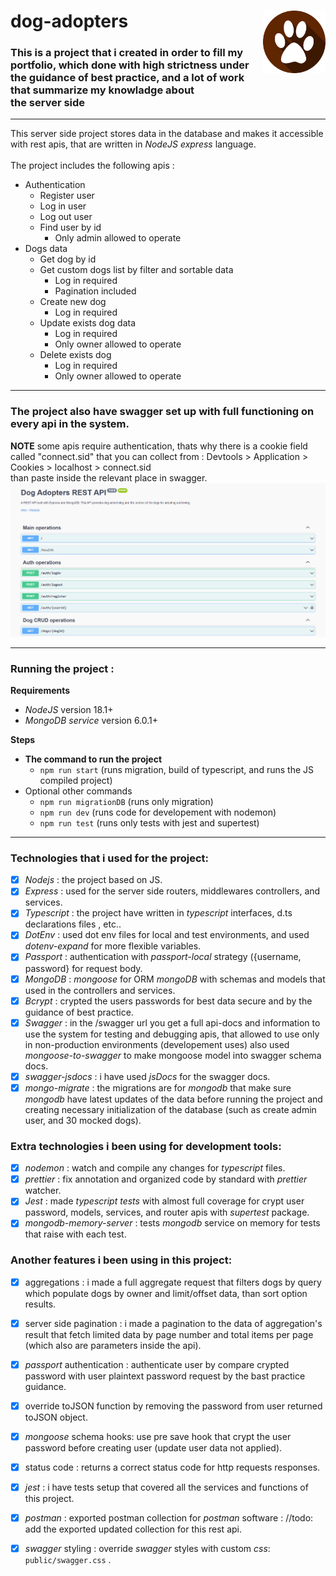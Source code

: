 # dog-adopters <img src="public/dog_feet_logo.png" width=100px height=100px align="right">

### This is a project that i created in order to fill my portfolio, which done with high strictness under the guidance of best practice, and a lot of work that summarize my knowladge about <br /> the server side

---

This server side project stores data in the database and makes it accessible with rest apis, that are written in _NodeJS express_ language. <br /> <br />
The project includes the following apis :

-   Authentication
    -   Register user
    -   Log in user
    -   Log out user
    -   Find user by id
        -   Only admin allowed to operate
-   Dogs data
    -   Get dog by id
    -   Get custom dogs list by filter and sortable data
        -   Log in required
        -   Pagination included
    -   Create new dog
        -   Log in required
    -   Update exists dog data
        -   Log in required
        -   Only owner allowed to operate
    -   Delete exists dog
        -   Log in required
        -   Only owner allowed to operate

---

### The project also have swagger set up with full functioning on every api in the system.

**NOTE**
some apis require authentication, thats why there is a cookie field called "connect.sid" that you can collect from : Devtools > Application > Cookies > localhost > connect.sid <br />
than paste inside the relevant place in swagger.
![how to find connect.sid](/public/gif-cookie-swagger.gif) <br />

---

### **Running the project :**

**Requirements**

-   _NodeJS_ version 18.1+
-   _MongoDB service_ version 6.0.1+

**Steps**

-   **The command to run the project**
    -   `npm run start` (runs migration, build of typescript, and runs the JS compiled project)
-   Optional other commands
    -   `npm run migrationDB` (runs only migration)
    -   `npm run dev` (runs code for developement with nodemon)
    -   `npm run test` (runs only tests with jest and supertest)

---

### Technologies that i used for the project:

-   [x] _Nodejs_ : the project based on JS.
-   [x] _Express_ : used for the server side routers, middlewares controllers, and services.
-   [x] _Typescript_ : the project have written in _typescript_ interfaces, d.ts declarations files , etc..
-   [x] _DotEnv_ : used dot env files for local and test environments, and used _dotenv-expand_ for more flexible variables.
-   [x] _Passport_ : authentication with _passport-local_ strategy ({username, password} for request body.
-   [x] _MongoDB_ : _mongoose_ for ORM _mongoDB_ with schemas and models that used in the controllers and services.
-   [x] _Bcrypt_ : crypted the users passwords for best data secure and by the guidance of best practice.
-   [x] _Swagger_ : in the /swagger url you get a full api-docs and information to use the system for testing and debugging apis, that allowed to use only in non-production environments (developement uses) also used _mongoose-to-swagger_ to make mongoose model into swagger schema docs.
-   [x] _swagger-jsdocs_ : i have used _jsDocs_ for the swagger docs.
-   [x] _mongo-migrate_ : the migrations are for _mongodb_ that make sure _mongodb_ have latest updates of the data before running the project and creating necessary initialization of the database (such as create admin user, and 30 mocked dogs).

### Extra technologies i been using for development tools:

-   [x] _nodemon_ : watch and compile any changes for _typescript_ files.
-   [x] _prettier_ : fix annotation and organized code by standard with _prettier_ watcher.
-   [x] _Jest_ : made _typescript tests_ with almost full coverage for crypt user password, models, services, and router apis with _supertest_ package.
-   [x] _mongodb-memory-server_ : tests _mongodb_ service on memory for tests that raise with each test.

### Another features i been using in this project:

-   [x] aggregations : i made a full aggregate request that filters dogs by query which populate dogs by owner and limit/offset data, than sort option results.

-   [x] server side pagination : i made a pagination to the data of aggregation's result that fetch limited data by page number and total items per page (which also are parameters inside the api).

-   [x] _passport_ authentication : authenticate user by compare crypted password with user plaintext password request by the bast practice guidance.
-   [x] override toJSON function by removing the password from user returned toJSON object.
-   [x] _mongoose_ schema hooks: use pre save hook that crypt the user password before creating user (update user data not applied).
-   [x] status code : returns a correct status code for http requests responses.
-   [x] _jest_ : i have tests setup that covered all the services and functions of this project.
-   [x] _postman_ : exported postman collection for _postman_ software :
        //todo: add the exported updated collection for this rest api.
-   [x] _swagger_ styling : override _swagger_ styles with custom _css_: `public/swagger.css` .
